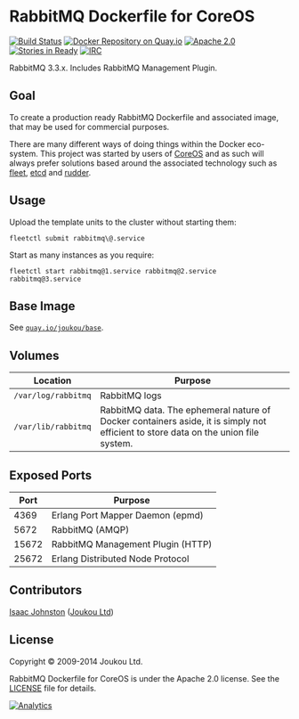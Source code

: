 RabbitMQ Dockerfile for CoreOS 
==============================
[![Build Status](https://circleci.com/gh/joukou/joukou-docker-rabbitmq/tree/develop.png?circle-token=43a9599ac7721345c0399b090046b2b995910960)](https://circleci.com/gh/joukou/joukou-docker-rabbitmq/tree/develop) [![Docker Repository on Quay.io](https://quay.io/repository/joukou/rabbitmq/status?token=f64c8e9b-3108-4ec6-8ca1-6faa4329f9ea "Docker Repository on Quay.io")](https://quay.io/repository/joukou/rabbitmq) [![Apache 2.0](http://img.shields.io/badge/License-apache%202.0-brightgreen.svg)](#license) [![Stories in Ready](https://badge.waffle.io/joukou/joukou-docker-rabbitmq.png?label=ready&title=Ready)](http://waffle.io/joukou/joukou-docker-rabbitmq) [![IRC](http://img.shields.io/badge/IRC-%23joukou-blue.svg)](irc://irc.freenode.org:6667/#joukou)

RabbitMQ 3.3.x. Includes RabbitMQ Management Plugin.

## Goal

To create a production ready RabbitMQ Dockerfile and associated image, that may
be used for commercial purposes.

There are many different ways of doing things within the Docker eco-system. This
project was started by users of [CoreOS](https://coreos.com) and as such will
always prefer solutions based around the associated technology such as
[fleet](https://github.com/coreos/fleet), [etcd](https://github.com/coreos/etcd)
and [rudder](https://coreos.com/blog/introducing-rudder/).

## Usage

Upload the template units to the cluster without starting them:

`fleetctl submit rabbitmq\@.service`

Start as many instances as you require:

`fleetctl start rabbitmq@1.service rabbitmq@2.service rabbitmq@3.service`

## Base Image

See [`quay.io/joukou/base`](https://github.com/joukou/joukou-docker-base).

## Volumes

| Location | Purpose |
| -------- | ------- |
| `/var/log/rabbitmq` | RabbitMQ logs |
| `/var/lib/rabbitmq` | RabbitMQ data. The ephemeral nature of Docker containers aside, it is simply not efficient to store data on the union file system. |

## Exposed Ports

| Port      | Purpose                               |
| --------- | ------------------------------------- |
| 4369      | Erlang Port Mapper Daemon (epmd)      |
| 5672      | RabbitMQ (AMQP) |
| 15672     | RabbitMQ Management Plugin (HTTP) |
| 25672     | Erlang Distributed Node Protocol |

## Contributors

[Isaac Johnston](https://github.com/superstructor) ([Joukou Ltd](https://joukou.com))

## License

Copyright &copy; 2009-2014 Joukou Ltd.

RabbitMQ Dockerfile for CoreOS is under the Apache 2.0 license. See the
[LICENSE](LICENSE) file for details.

[![Analytics](https://ga-beacon.appspot.com/UA-41911221-2/joukou-docker-riak/readme)](https://github.com/igrigorik/ga-beacon)